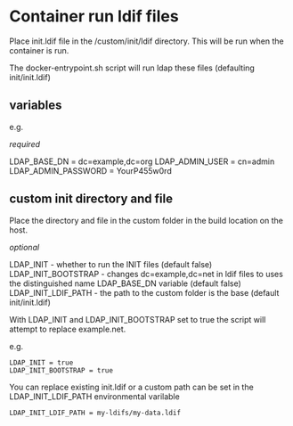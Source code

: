 Container run ldif files
========================

Place init.ldif file in the /custom/init/ldif directory. This will be run when the container is run.

The docker-entrypoint.sh script will run ldap these files (defaulting init/init.ldif)

variables
---------
e.g.

*required*

LDAP_BASE_DN = dc=example,dc=org
LDAP_ADMIN_USER = cn=admin
LDAP_ADMIN_PASSWORD = YourP455w0rd


custom init directory and file
------------------------------

Place the directory and file in the custom folder in the build location on the host.

*optional*

LDAP_INIT - whether to run the INIT files (default false) 
LDAP_INIT_BOOTSTRAP - changes dc=example,dc=net in ldif files to uses the distinguished name LDAP_BASE_DN variable (default false)
LDAP_INIT_LDIF_PATH - the path to the custom folder is the base (default init/init.ldif)


With LDAP_INIT and LDAP_INIT_BOOTSTRAP set to true the script will attempt to replace example.net.

e.g.
```
LDAP_INIT = true
LDAP_INIT_BOOTSTRAP = true
```

You can replace existing init.ldif or a custom path can be set in the LDAP_INIT_LDIF_PATH environmental varilable 

```
LDAP_INIT_LDIF_PATH = my-ldifs/my-data.ldif
```


